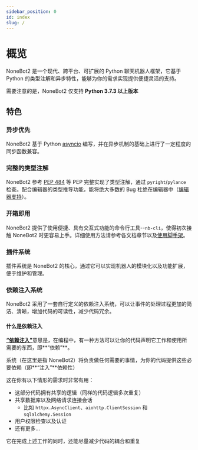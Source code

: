 ```yaml
---
sidebar_position: 0
id: index
slug: /
---
```


# 概览

NoneBot2 是一个现代、跨平台、可扩展的 Python 聊天机器人框架，它基于 Python 的类型注解和异步特性，能够为你的需求实现提供便捷灵活的支持。

需要注意的是，NoneBot2 仅支持 **Python 3.7.3 以上版本**

## 特色

### 异步优先

NoneBot2 基于 Python [asyncio](https://docs.python.org/3/library/asyncio.html) 编写，并在异步机制的基础上进行了一定程度的同步函数兼容。

### 完整的类型注解

NoneBot2 参考 [PEP 484](https://www.python.org/dev/peps/pep-0484/) 等 PEP 完整实现了类型注解，通过 `pyright`/`pylance` 检查。配合编辑器的类型推导功能，能将绝大多数的 Bug 杜绝在编辑器中（[编辑器支持](./start/editor-support)）。

### 开箱即用

NoneBot2 提供了使用便捷、具有交互式功能的命令行工具--`nb-cli`，使得初次接触 NoneBot2 时更容易上手。详细使用方法请参考各文档章节以及[使用脚手架](./start/nb-cli)。

### 插件系统

插件系统是 NoneBot2 的核心，通过它可以实现机器人的模块化以及功能扩展，便于维护和管理。

### 依赖注入系统

NoneBot2 采用了一套自行定义的依赖注入系统，可以让事件的处理过程更加的简洁、清晰，增加代码的可读性，减少代码冗余。

#### 什么是依赖注入

[**“依赖注入”**](https://zh.m.wikipedia.org/wiki/%E6%8E%A7%E5%88%B6%E5%8F%8D%E8%BD%AC)意思是，在编程中，有一种方法可以让你的代码声明它工作和使用所需要的东西，即**“依赖”**。

系统（在这里是指 NoneBot2）将负责做任何需要的事情，为你的代码提供这些必要依赖（即**“注入”**依赖性）

这在你有以下情形的需求时非常有用：

- 这部分代码拥有共享的逻辑（同样的代码逻辑多次重复）
- 共享数据库以及网络请求连接会话
  - 比如 `httpx.AsyncClient`、`aiohttp.ClientSession` 和 `sqlalchemy.Session`
- 用户权限检查以及认证
- 还有更多...

它在完成上述工作的同时，还能尽量减少代码的耦合和重复
